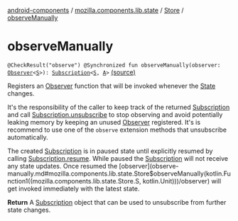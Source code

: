 [android-components](../../index.md) / [mozilla.components.lib.state](../index.md) / [Store](index.md) / [observeManually](./observe-manually.md)

# observeManually

`@CheckResult("observe") @Synchronized fun observeManually(observer: `[`Observer`](../-observer.md)`<`[`S`](index.md#S)`>): `[`Subscription`](-subscription/index.md)`<`[`S`](index.md#S)`, `[`A`](index.md#A)`>` [(source)](https://github.com/mozilla-mobile/android-components/blob/master/components/lib/state/src/main/java/mozilla/components/lib/state/Store.kt#L84)

Registers an [Observer](../-observer.md) function that will be invoked whenever the [State](../-state.md) changes.

It's the responsibility of the caller to keep track of the returned [Subscription](-subscription/index.md) and call
[Subscription.unsubscribe](-subscription/unsubscribe.md) to stop observing and avoid potentially leaking memory by keeping an unused [Observer](../-observer.md)
registered. It's is recommend to use one of the `observe` extension methods that unsubscribe automatically.

The created [Subscription](-subscription/index.md) is in paused state until explicitly resumed by calling [Subscription.resume](-subscription/resume.md).
While paused the [Subscription](-subscription/index.md) will not receive any state updates. Once resumed the [observer](observe-manually.md#mozilla.components.lib.state.Store$observeManually(kotlin.Function1((mozilla.components.lib.state.Store.S, kotlin.Unit)))/observer)
will get invoked immediately with the latest state.

**Return**
A [Subscription](-subscription/index.md) object that can be used to unsubscribe from further state changes.

